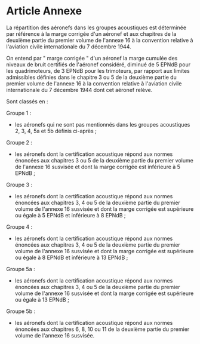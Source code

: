 # Article Annexe

La répartition des aéronefs dans les groupes acoustiques est déterminée par référence à la marge corrigée d'un aéronef et aux chapitres de la deuxième partie du premier volume de l'annexe 16 à la convention relative à l'aviation civile internationale du 7 décembre 1944.

On entend par " marge corrigée " d'un aéronef la marge cumulée des niveaux de bruit certifiés de l'aéronef considéré, diminué de 5 EPNdB pour les quadrimoteurs, de 3 EPNdB pour les trimoteurs, par rapport aux limites admissibles définies dans le chapitre 3 ou 5 de la deuxième partie du premier volume de l'annexe 16 à la convention relative à l'aviation civile internationale du 7 décembre 1944 dont cet aéronef relève.

Sont classés en :

Groupe 1 :

- les aéronefs qui ne sont pas mentionnés dans les groupes acoustiques 2, 3, 4, 5a et 5b définis ci-après ;

Groupe 2 :

- les aéronefs dont la certification acoustique répond aux normes énoncées aux chapitres 3 ou 5 de la deuxième partie du premier volume de l'annexe 16 susvisée et dont la marge corrigée est inférieure à 5 EPNdB ;

Groupe 3 :

- les aéronefs dont la certification acoustique répond aux normes énoncées aux chapitres 3, 4 ou 5 de la deuxième partie du premier volume de l'annexe 16 susvisée et dont la marge corrigée est supérieure ou égale à 5 EPNdB et inférieure à 8 EPNdB ;

Groupe 4 :

- les aéronefs dont la certification acoustique répond aux normes énoncées aux chapitres 3, 4 ou 5 de la deuxième partie du premier volume de l'annexe 16 susvisée et dont la marge corrigée est supérieure ou égale à 8 EPNdB et inférieure à 13 EPNdB ;

Groupe 5a :

- les aéronefs dont la certification acoustique répond aux normes énoncées aux chapitres 3, 4 ou 5 de la deuxième partie du premier volume de l'annexe 16 susvisée et dont la marge corrigée est supérieure ou égale à 13 EPNdB ;

Groupe 5b :

- les aéronefs dont la certification acoustique répond aux normes énoncées aux chapitres 6, 8, 10 ou 11 de la deuxième partie du premier volume de l'annexe 16 susvisée.
